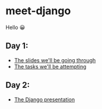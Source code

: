 # meet-django

Hello 😀

## Day 1:

* [The slides we'll be going through](https://github.com/super-cache-money/meet-django/blob/master/day1-python/slides/introduction.ipynb)
* [The tasks we'll be attempting](https://github.com/super-cache-money/meet-django/blob/master/day1-python/tasks/tasks.ipynb)

## Day 2:

* [The Django presentation](https://github.com/super-cache-money/meet-django/blob/master/day2-django/django-presentation-full.ipynb)
